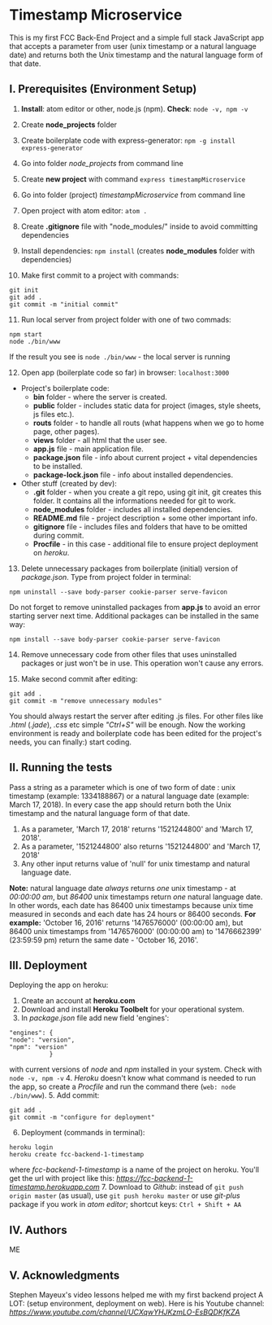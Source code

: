# **Timestamp Microservice**

This is my first FCC Back-End Project and a simple full stack JavaScript app that accepts a  parameter from user (unix timestamp or a natural language date) and returns both the Unix timestamp and the natural language form of that date.

## I. Prerequisites (Environment Setup)
1. **Install**: atom editor or other, node.js (npm). **Check**: ```node -v, npm -v```

2. Create **node_projects** folder   

3. Create boilerplate code with express-generator: ```npm -g install express-generator```

4. Go into folder *node_projects* from command line

5. Create **new project** with command ```express timestampMicroservice```

6. Go into folder (project) *timestampMicroservice* from command line

7. Open project with atom editor: ```atom .```

8. Create **.gitignore** file with "node_modules/" inside to avoid committing dependencies

9. Install dependencies: ```npm install``` (creates **node_modules** folder with dependencies)

10. Make first commit to a project with commands:
```
git init
git add .
git commit -m "initial commit"
```
11. Run local server from project folder with one of two commads:
```
npm start
node ./bin/www
```
If the result you see is  ```node ./bin/www``` - the local server is running

12. Open app (boilerplate code so far) in browser: ```localhost:3000```
+ Project's boilerplate code:
    + **bin** folder - where the server is created.
    + **public** folder - includes static data for project (images, style sheets, js files etc.).
    + **routs** folder - to handle all routs (what happens when we go to home page, other pages).
    + **views** folder - all html that the user see.
    + **app.js** file - main application file.
    + **package.json** file - info about current project + vital dependencies to be installed.
    + **package-lock.json** file - info about installed dependencies.
+ Other stuff (created by dev):
    + **.git** folder - when you create a git repo, using git init, git creates this folder. It contains all the informations needed for git to work.
    + **node_modules** folder - includes all installed dependencies.
    + **README.md** file - project description + some other important info.
    + **gitignore** file - includes files and folders that have to be omitted during commit.
    + **Procfile** - in this case - additional file to ensure project deployment on *heroku*.

13. Delete unnecessary packages from boilerplate (initial) version of *package.json*.
Type from project folder in terminal:
```
npm uninstall --save body-parser cookie-parser serve-favicon
```
Do not forget to remove uninstalled packages from **app.js** to avoid an error starting server next time. Additional packages can be installed in the same way:
```
npm install --save body-parser cookie-parser serve-favicon
```

14. Remove unnecessary code from other files that uses uninstalled packages or just won't be in use. This operation won't cause any errors.  

15. Make second commit after editing:
```
git add .
git commit -m "remove unnecessary modules"
```

You should always restart the server after editing .js files. For other files like *.html* (*.jade*), *.css* etc simple *"Ctrl+S"* will be enough. Now the working environment is ready and boilerplate code has been edited for the project's needs, you can finally:) start coding.

## II. Running the tests
Pass a string as a parameter which is one of two form of date : unix timestamp (example:
1334188867) or a natural language date (example: March 17, 2018). In every case the app should return both the Unix timestamp and the natural language form of that date.

1. As a parameter, 'March 17, 2018' returns '1521244800' and 'March 17, 2018'.
2. As a parameter, '1521244800' also returns '1521244800' and 'March 17, 2018'
3. Any other input returns value of 'null' for unix timestamp and natural language date.

**Note:** natural language date *always* returns *one* unix timestamp - at *00:00:00 am*, but *86400* unix timestamps return *one* natural language date. In other words, each date has 86400 unix timestamps because unix time measured in seconds and each date has 24 hours or 86400 seconds.
**For example:**
'October 16, 2016' returns '1476576000' (00:00:00 am), but 86400 unix timestamps from '1476576000' (00:00:00 am) to '1476662399' (23:59:59 pm) return the  same date - 'October 16, 2016'.

## III. Deployment
Deploying the app on heroku:
1. Create an account at **heroku.com**
2. Download and install **Heroku Toolbelt** for your operational system.
3. In *package.json* file add new field 'engines':
```
"engines": {
"node": "version",
"npm": "version"
           }
```
with current versions of *node* and *npm* installed in your system. Check with ``` node -v, npm -v ```
4. *Heroku* doesn't know what command is needed to run the app, so create a *Procfile* and run the command there (```web: node ./bin/www```).
5. Add commit:
```
git add .
git commit -m "configure for deployment"
```
6. Deployment (commands in terminal):
```
heroku login
heroku create fcc-backend-1-timestamp
```
where *fcc-backend-1-timestamp* is a name of the project on heroku.
You'll get the url with project like this: *https://fcc-backend-1-timestamp.herokuapp.com*
7. Download to *Github*: instead of ```git push origin master``` (as usual), use ```git push heroku master``` or use *git-plus* package if you work in *atom editor*; shortcut keys: ```Ctrl + Shift + AA```

## IV. Authors
   ME

## V. Acknowledgments
Stephen Mayeux's video lessons helped me with my first backend project A LOT: (setup environment, deployment on web). Here is his Youtube channel:
*https://www.youtube.com/channel/UCXqwYHJKzmLO-EsBQDKfKZA*
